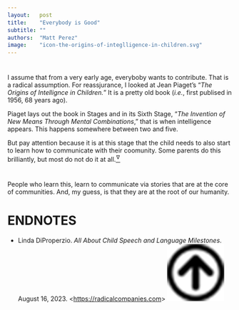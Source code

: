 ```yaml
---
layout:   post
title:    "Everybody is Good"
subtitle: ""
authors:  "Matt Perez"
image:    "icon-the-origins-of-integlligence-in-children.svg"
---
```


<div style='display:none; '>
 <p>Everybody is trying to contribute (except maybe the mentally sick). For some, the mean is violence, for others, the mean is conversations. We must learn to teach comnversations.</p>
</div>

<h1></h1>
 <p>I assume that from a very early age, everyboby wants to contribute. That is a radical assumption. For reassjurance, I looked at Jean Piaget&rsquo;s &ldquo;<em>The Origins of Intellignce in Children.</em>&rdquo; It is a pretty old book (<em>i.e.</em>, first publised in 1956, 68 years ago).</p>
 <p>Piaget lays out the book in Stages and in its Sixth Stage, &ldquo;<em>The Invention of New Means Through Mental Combinations</em>,&rdquo; that is when intelligence appears. This happens somewhere between two and five.</p>
 <p>But pay attention because it is at this stage that the child needs to also start to learn how to communicate with their coomunity. Some parents do this brilliantly, but most do not do it at all.<a href="#en01"><sup id="bm01">&hairsp;&nabla;&hairsp;</sup></a></p>
 <h1></h1>
 <p>People who learn this, learn to communicate via stories that are at the core of communities. And, my guess, is that they are at the root of our humanity.</p>

<h1 class="_section">ENDNOTES</h1>
 <ul>
  <li id="en01">
   <p class="_list-item">
    Linda DiProperzio.
    <em>All About Child Speech and Language Milestones</em>.
    August 16, 2023.
    &lt;<a href="https://radicalcompanies.com" target="_blank">https://radicalcompanies.com</a>&gt;
    <a class="_uparrow" href="#bm01"><img src="/assets/img/arrow-up-icon.png"></a>
   </p>
  </li>
 </ul>
